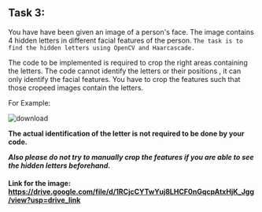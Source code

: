 ## Task 3:

You have have been given an image of a person's face. The image contains 4 hidden letters in different facial features of the person.
```The task is to find the hidden letters using OpenCV and Haarcascade.```

The code to be implemented is required to crop the right areas containing the letters. The code cannot identify the letters or their positions , it can only identify the facial features. You have to crop the features such that those cropeed images contain the letters.

For Example: 

![download](https://github.com/user-attachments/assets/cb23e560-6360-4301-8574-f4231caf00f0)

**The actual identification of the letter is not required to be done by your code.**

***Also please do not try to manually crop the features if you are able to see the hidden letters beforehand.***

#### Link for the image: https://drive.google.com/file/d/1RCjcCYTwYuj8LHCF0nGqcpAtxHjK_Jgg/view?usp=drive_link
